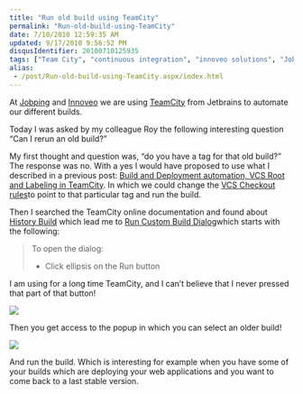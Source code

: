 ```yaml
---
title: "Run old build using TeamCity"
permalink: "Run-old-build-using-TeamCity"
date: 7/10/2010 12:59:35 AM
updated: 9/17/2010 9:56:52 PM
disqusIdentifier: 20100710125935
tags: ["Team City", "continuous integration", "innoveo solutions", "Jobping"]
alias:
 - /post/Run-old-build-using-TeamCity.aspx/index.html
---
```

At [Jobping](http://www.jobping.com) and [Innoveo](http://www.innoveo.com/) we are using [TeamCity](http://www.jetbrains.com/teamcity/index.html) from Jetbrains to automate our different builds.

Today I was asked by my colleague Roy the following interesting question “Can I rerun an old build?”
<!-- more -->

My first thought and question was, “do you have a tag for that old build?” The response was no. With a yes I would have proposed to use what I described in a previous post: [Build and Deployment automation, VCS Root and Labeling in TeamCity](http://www.laurentkempe.com/post/Build-and-Deployment-automation-VCS-Root-and-Labeling-in-TeamCity.aspx). In which we could change the [VCS Checkout rules](http://confluence.jetbrains.net/display/TCD5/VCS+Checkout+Rules)to point to that particular tag and run the build.

Then I searched the TeamCity online documentation and found about [History Build](http://confluence.jetbrains.net/display/TCD5/History+Build) which lead me to [Run Custom Build Dialog](http://confluence.jetbrains.net/display/TCD5/Run+Custom+Build+Dialog)which starts with the following:

> To open the dialog:
> 
> *   Click ellipsis on the Run button

I am using for a long time TeamCity, and I can’t believe that I never pressed that part of that button!

![](http://farm5.static.flickr.com/4137/4777341802_abe7bcf1a5_o_d.png)

Then you get access to the popup in which you can select an older build!

![](http://farm5.static.flickr.com/4095/4777341878_9ce2cf6264_z_d.jpg)

And run the build.
 Which is interesting for example when you have some of your builds which are deploying your web applications and you want to come back to a last stable version.   

